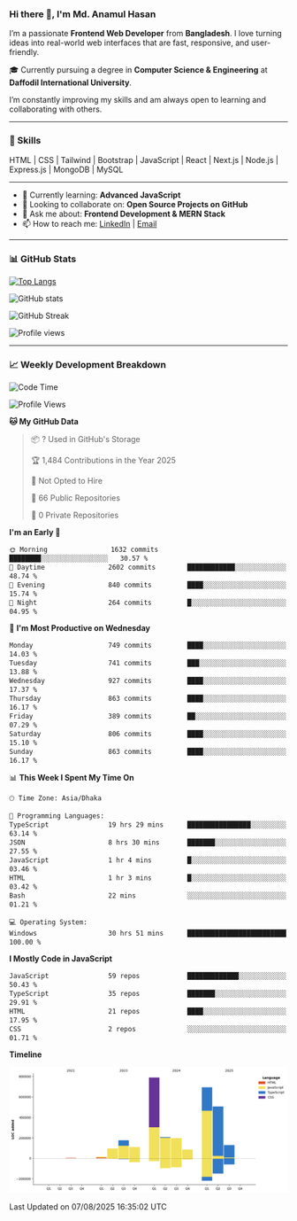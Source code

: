 ### Hi there 👋, I'm Md. Anamul Hasan

I’m a passionate **Frontend Web Developer** from **Bangladesh**. I love turning ideas into real-world web interfaces that are fast, responsive, and user-friendly.

🎓 Currently pursuing a degree in **Computer Science & Engineering** at **Daffodil International University**.

I’m constantly improving my skills and am always open to learning and collaborating with others.

---

### 🚀 Skills
HTML | CSS | Tailwind | Bootstrap | JavaScript | React | Next.js | Node.js | Express.js | MongoDB | MySQL 

---

- 🌱 Currently learning: **Advanced JavaScript**
- 👯 Looking to collaborate on: **Open Source Projects on GitHub**
- 💬 Ask me about: **Frontend Development & MERN Stack**
- 📫 How to reach me: [LinkedIn](https://www.linkedin.com/in/mdanamulhasan201) | [Email](mailto:anamulhasan3625@gmail.com)

---

### 📊 GitHub Stats

[![Top Langs](https://github-readme-stats.vercel.app/api/top-langs/?username=mdanamulhasan201&layout=compact)](https://github.com/anuraghazra/github-readme-stats)

![GitHub stats](https://github-readme-stats.vercel.app/api?username=mdanamulhasan201&show_icons=true&count_private=true&theme=tokyonight)

![GitHub Streak](https://streak-stats.demolab.com?user=mdanamulhasan201&theme=tokyonight)

![Profile views](https://gpvc.arturio.dev/mdanamulhasan201)

---

### 📈 Weekly Development Breakdown

<!--START_SECTION:waka-->
![Code Time](http://img.shields.io/badge/Code%20Time-538%20hrs%2020%20mins-blue)

![Profile Views](http://img.shields.io/badge/Profile%20Views-0-blue)

**🐱 My GitHub Data** 

> 📦 ? Used in GitHub's Storage 
 > 
> 🏆 1,484 Contributions in the Year 2025
 > 
> 🚫 Not Opted to Hire
 > 
> 📜 66 Public Repositories 
 > 
> 🔑 0 Private Repositories 
 > 
**I'm an Early 🐤** 

```text
🌞 Morning                1632 commits        ████████░░░░░░░░░░░░░░░░░   30.57 % 
🌆 Daytime                2602 commits        ████████████░░░░░░░░░░░░░   48.74 % 
🌃 Evening                840 commits         ████░░░░░░░░░░░░░░░░░░░░░   15.74 % 
🌙 Night                  264 commits         █░░░░░░░░░░░░░░░░░░░░░░░░   04.95 % 
```
📅 **I'm Most Productive on Wednesday** 

```text
Monday                   749 commits         ████░░░░░░░░░░░░░░░░░░░░░   14.03 % 
Tuesday                  741 commits         ███░░░░░░░░░░░░░░░░░░░░░░   13.88 % 
Wednesday                927 commits         ████░░░░░░░░░░░░░░░░░░░░░   17.37 % 
Thursday                 863 commits         ████░░░░░░░░░░░░░░░░░░░░░   16.17 % 
Friday                   389 commits         ██░░░░░░░░░░░░░░░░░░░░░░░   07.29 % 
Saturday                 806 commits         ████░░░░░░░░░░░░░░░░░░░░░   15.10 % 
Sunday                   863 commits         ████░░░░░░░░░░░░░░░░░░░░░   16.17 % 
```


📊 **This Week I Spent My Time On** 

```text
🕑︎ Time Zone: Asia/Dhaka

💬 Programming Languages: 
TypeScript               19 hrs 29 mins      ████████████████░░░░░░░░░   63.14 % 
JSON                     8 hrs 30 mins       ███████░░░░░░░░░░░░░░░░░░   27.55 % 
JavaScript               1 hr 4 mins         █░░░░░░░░░░░░░░░░░░░░░░░░   03.46 % 
HTML                     1 hr 3 mins         █░░░░░░░░░░░░░░░░░░░░░░░░   03.42 % 
Bash                     22 mins             ░░░░░░░░░░░░░░░░░░░░░░░░░   01.21 % 

💻 Operating System: 
Windows                  30 hrs 51 mins      █████████████████████████   100.00 % 
```

**I Mostly Code in JavaScript** 

```text
JavaScript               59 repos            █████████████░░░░░░░░░░░░   50.43 % 
TypeScript               35 repos            ███████░░░░░░░░░░░░░░░░░░   29.91 % 
HTML                     21 repos            ████░░░░░░░░░░░░░░░░░░░░░   17.95 % 
CSS                      2 repos             ░░░░░░░░░░░░░░░░░░░░░░░░░   01.71 % 
```



**Timeline**

![Lines of Code chart](https://raw.githubusercontent.com/mdanamulhasan201/mdanamulhasan201/main/assets/bar_graph.png)


 Last Updated on 07/08/2025 16:35:02 UTC
<!--END_SECTION:waka-->
